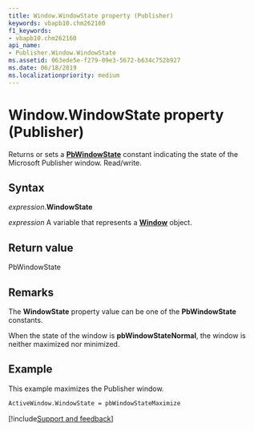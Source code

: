 ```yaml
---
title: Window.WindowState property (Publisher)
keywords: vbapb10.chm262160
f1_keywords:
- vbapb10.chm262160
api_name:
- Publisher.Window.WindowState
ms.assetid: 063ede5e-f279-09e3-5672-b634c752b927
ms.date: 06/18/2019
ms.localizationpriority: medium
---
```



# Window.WindowState property (Publisher)

Returns or sets a **[PbWindowState](publisher.pbwindowstate.md)** constant indicating the state of the Microsoft Publisher window. Read/write.


## Syntax

_expression_.**WindowState**

_expression_ A variable that represents a **[Window](Publisher.Window.md)** object.


## Return value

PbWindowState


## Remarks

The **WindowState** property value can be one of the **PbWindowState** constants.

When the state of the window is **pbWindowStateNormal**, the window is neither maximized nor minimized.


## Example

This example maximizes the Publisher window.

```vb
ActiveWindow.WindowState = pbWindowStateMaximize
```

[!include[Support and feedback](~/includes/feedback-boilerplate.md)]